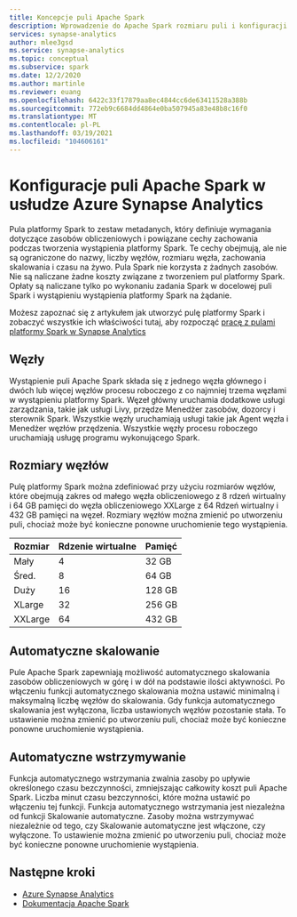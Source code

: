```yaml
---
title: Koncepcje puli Apache Spark
description: Wprowadzenie do Apache Spark rozmiaru puli i konfiguracji w usłudze Azure Synapse Analytics.
services: synapse-analytics
author: mlee3gsd
ms.service: synapse-analytics
ms.topic: conceptual
ms.subservice: spark
ms.date: 12/2/2020
ms.author: martinle
ms.reviewer: euang
ms.openlocfilehash: 6422c33f17879aa8ec4844cc6de63411528a388b
ms.sourcegitcommit: 772eb9c6684dd4864e0ba507945a83e48b8c16f0
ms.translationtype: MT
ms.contentlocale: pl-PL
ms.lasthandoff: 03/19/2021
ms.locfileid: "104606161"
---
```

# <a name="apache-spark-pool-configurations-in-azure-synapse-analytics"></a>Konfiguracje puli Apache Spark w usłudze Azure Synapse Analytics

Pula platformy Spark to zestaw metadanych, który definiuje wymagania dotyczące zasobów obliczeniowych i powiązane cechy zachowania podczas tworzenia wystąpienia platformy Spark. Te cechy obejmują, ale nie są ograniczone do nazwy, liczby węzłów, rozmiaru węzła, zachowania skalowania i czasu na żywo. Pula Spark nie korzysta z żadnych zasobów. Nie są naliczane żadne koszty związane z tworzeniem pul platformy Spark. Opłaty są naliczane tylko po wykonaniu zadania Spark w docelowej puli Spark i wystąpieniu wystąpienia platformy Spark na żądanie.

Możesz zapoznać się z artykułem jak utworzyć pulę platformy Spark i zobaczyć wszystkie ich właściwości tutaj, aby rozpocząć [pracę z pulami platformy Spark w Synapse Analytics](../quickstart-create-apache-spark-pool-portal.md)

## <a name="nodes"></a>Węzły

Wystąpienie puli Apache Spark składa się z jednego węzła głównego i dwóch lub więcej węzłów procesu roboczego z co najmniej trzema węzłami w wystąpieniu platformy Spark.  Węzeł główny uruchamia dodatkowe usługi zarządzania, takie jak usługi Livy, przędze Menedżer zasobów, dozorcy i sterownik Spark.  Wszystkie węzły uruchamiają usługi takie jak Agent węzła i Menedżer węzłów przędzenia. Wszystkie węzły procesu roboczego uruchamiają usługę programu wykonującego Spark.

## <a name="node-sizes"></a>Rozmiary węzłów

Pulę platformy Spark można zdefiniować przy użyciu rozmiarów węzłów, które obejmują zakres od małego węzła obliczeniowego z 8 rdzeń wirtualny i 64 GB pamięci do węzła obliczeniowego XXLarge z 64 Rdzeń wirtualny i 432 GB pamięci na węzeł. Rozmiary węzłów można zmienić po utworzeniu puli, chociaż może być konieczne ponowne uruchomienie tego wystąpienia.

|Rozmiar | Rdzenie wirtualne | Pamięć|
|-----|------|-------|
|Mały|4|32 GB|
|Śred.|8|64 GB|
|Duży|16|128 GB|
|XLarge|32|256 GB|
|XXLarge|64|432 GB|

## <a name="autoscale"></a>Automatyczne skalowanie

Pule Apache Spark zapewniają możliwość automatycznego skalowania zasobów obliczeniowych w górę i w dół na podstawie ilości aktywności.  Po włączeniu funkcji automatycznego skalowania można ustawić minimalną i maksymalną liczbę węzłów do skalowania.
Gdy funkcja automatycznego skalowania jest wyłączona, liczba ustawionych węzłów pozostanie stała.  To ustawienie można zmienić po utworzeniu puli, chociaż może być konieczne ponowne uruchomienie wystąpienia.

## <a name="automatic-pause"></a>Automatyczne wstrzymywanie

Funkcja automatycznego wstrzymania zwalnia zasoby po upływie określonego czasu bezczynności, zmniejszając całkowity koszt puli Apache Spark.  Liczba minut czasu bezczynności, które można ustawić po włączeniu tej funkcji.  Funkcja automatycznego wstrzymania jest niezależna od funkcji Skalowanie automatyczne. Zasoby można wstrzymywać niezależnie od tego, czy Skalowanie automatyczne jest włączone, czy wyłączone.  To ustawienie można zmienić po utworzeniu puli, chociaż może być konieczne ponowne uruchomienie wystąpienia.

## <a name="next-steps"></a>Następne kroki

* [Azure Synapse Analytics](../index.yml)
* [Dokumentacja Apache Spark](https://spark.apache.org/docs/2.4.5/)